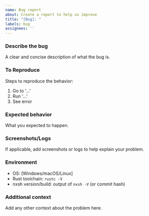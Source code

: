 ```yaml
---
name: Bug report
about: Create a report to help us improve
title: "[Bug]: "
labels: bug
assignees: ''
---
```


### Describe the bug
A clear and concise description of what the bug is.

### To Reproduce
Steps to reproduce the behavior:
1. Go to '...'
2. Run '...'
3. See error

### Expected behavior
What you expected to happen.

### Screenshots/Logs
If applicable, add screenshots or logs to help explain your problem.

### Environment
- OS: [Windows/macOS/Linux]
- Rust toolchain: `rustc -V`
- nxsh version/build: output of `nxsh -V` (or commit hash)

### Additional context
Add any other context about the problem here.

